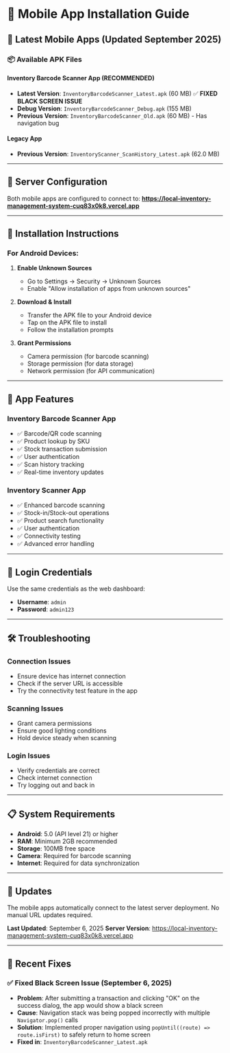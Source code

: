 # 📱 Mobile App Installation Guide

## 🚀 Latest Mobile Apps (Updated September 2025)

### 📦 Available APK Files

#### **Inventory Barcode Scanner App** (RECOMMENDED)
- **Latest Version**: `InventoryBarcodeScanner_Latest.apk` (60 MB) ✅ **FIXED BLACK SCREEN ISSUE**
- **Debug Version**: `InventoryBarcodeScanner_Debug.apk` (155 MB)
- **Previous Version**: `InventoryBarcodeScanner_Old.apk` (60 MB) - Has navigation bug

#### **Legacy App**
- **Previous Version**: `InventoryScanner_ScanHistory_Latest.apk` (62.0 MB)

---

## 🔗 Server Configuration

Both mobile apps are configured to connect to:
**https://local-inventory-management-system-cuq83x0k8.vercel.app**

---

## 📲 Installation Instructions

### **For Android Devices:**

1. **Enable Unknown Sources**
   - Go to Settings → Security → Unknown Sources
   - Enable "Allow installation of apps from unknown sources"

2. **Download & Install**
   - Transfer the APK file to your Android device
   - Tap on the APK file to install
   - Follow the installation prompts

3. **Grant Permissions**
   - Camera permission (for barcode scanning)
   - Storage permission (for data storage)
   - Network permission (for API communication)

---

## 🎯 App Features

### **Inventory Barcode Scanner App**
- ✅ Barcode/QR code scanning
- ✅ Product lookup by SKU
- ✅ Stock transaction submission
- ✅ User authentication
- ✅ Scan history tracking
- ✅ Real-time inventory updates

### **Inventory Scanner App**
- ✅ Enhanced barcode scanning
- ✅ Stock-in/Stock-out operations
- ✅ Product search functionality
- ✅ User authentication
- ✅ Connectivity testing
- ✅ Advanced error handling

---

## 🔐 Login Credentials

Use the same credentials as the web dashboard:
- **Username**: `admin`
- **Password**: `admin123`

---

## 🛠️ Troubleshooting

### **Connection Issues**
- Ensure device has internet connection
- Check if the server URL is accessible
- Try the connectivity test feature in the app

### **Scanning Issues**
- Grant camera permissions
- Ensure good lighting conditions
- Hold device steady when scanning

### **Login Issues**
- Verify credentials are correct
- Check internet connection
- Try logging out and back in

---

## 📋 System Requirements

- **Android**: 5.0 (API level 21) or higher
- **RAM**: Minimum 2GB recommended
- **Storage**: 100MB free space
- **Camera**: Required for barcode scanning
- **Internet**: Required for data synchronization

---

## 🔄 Updates

The mobile apps automatically connect to the latest server deployment. No manual URL updates required.

**Last Updated**: September 6, 2025
**Server Version**: https://local-inventory-management-system-cuq83x0k8.vercel.app

---

## 🔧 Recent Fixes

### ✅ Fixed Black Screen Issue (September 6, 2025)
- **Problem**: After submitting a transaction and clicking "OK" on the success dialog, the app would show a black screen
- **Cause**: Navigation stack was being popped incorrectly with multiple `Navigator.pop()` calls
- **Solution**: Implemented proper navigation using `popUntil((route) => route.isFirst)` to safely return to home screen
- **Fixed in**: `InventoryBarcodeScanner_Latest.apk`
